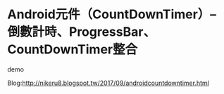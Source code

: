 # Android元件（CountDownTimer）– 倒數計時、ProgressBar、CountDownTimer整合 
demo 

Blog:http://nikeru8.blogspot.tw/2017/09/androidcountdowntimer.html
